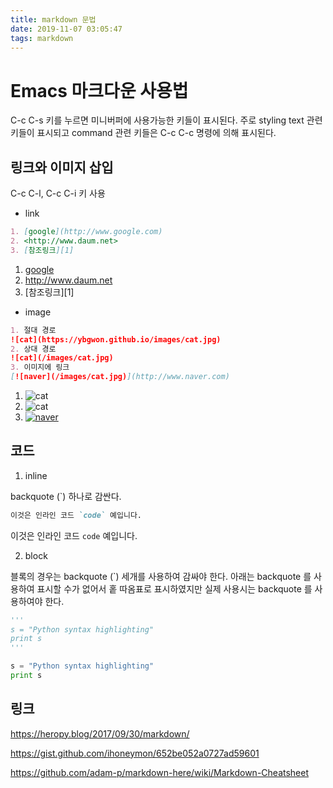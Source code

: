 ```yaml
---
title: markdown 문법
date: 2019-11-07 03:05:47
tags: markdown
---
```


Emacs 마크다운 사용법
=====================

C-c C-s 키를 누르면 미니버퍼에 사용가능한 키들이 표시된다.
주로 styling text 관련 키들이 표시되고 command 관련 키들은
C-c C-c 명령에 의해 표시된다.

링크와 이미지 삽입
------------------

C-c C-l, C-c C-i 키 사용

- link

``` markdown
1. [google](http://www.google.com)
2. <http://www.daum.net>
3. [참조링크][1]
```

1. [google](http://www.google.com)
2. <http://www.daum.net>
3. [참조링크][1]

- image

``` markdown
1. 절대 경로
![cat](https://ybgwon.github.io/images/cat.jpg)
2. 상대 경로
![cat](/images/cat.jpg)
3. 이미지에 링크
[![naver](/images/cat.jpg)](http://www.naver.com)
```

1. ![cat](https://ybgwon.github.io/images/cat.jpg)
2. ![cat](/images/cat.jpg)
3. [![naver](/images/cat.jpg)](http://www.naver.com)

코드
----

1. inline

backquote (`) 하나로 감싼다.

``` markdown
이것은 인라인 코드 `code` 예입니다.
```

이것은 인라인 코드 `code` 예입니다.

2. block

블록의 경우는 backquote (`) 세개를 사용하여 감싸야 한다.
아래는 backquote 를 사용하여 표시할 수가 없어서 홑 따옴표로
표시하였지만 실제 사용시는 backquote 를 사용하여야 한다.

``` python
'''
s = "Python syntax highlighting"
print s
'''
```

``` python
s = "Python syntax highlighting"
print s
```

링크
----

<https://heropy.blog/2017/09/30/markdown/>

<https://gist.github.com/ihoneymon/652be052a0727ad59601>

<https://github.com/adam-p/markdown-here/wiki/Markdown-Cheatsheet>
